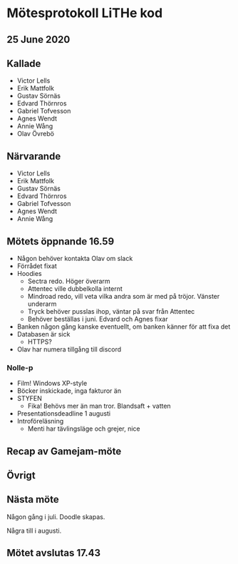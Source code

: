 # Mötesprotokoll LiTHe kod 

## 25 June 2020

## Kallade
- Victor Lells
- Erik Mattfolk
- Gustav Sörnäs
- Edvard Thörnros
- Gabriel Tofvesson
- Agnes Wendt
- Annie Wång
- Olav Övrebö

## Närvarande
- Victor Lells
- Erik Mattfolk
- Gustav Sörnäs
- Edvard Thörnros
- Gabriel Tofvesson
- Agnes Wendt
- Annie Wång

## Mötets öppnande 16.59

- Någon behöver kontakta Olav om slack
- Förrådet fixat
- Hoodies
  - Sectra redo. Höger överarm
  - Attentec ville dubbelkolla internt
  - Mindroad redo, vill veta vilka andra som är med på tröjor. Vänster underarm
  - Tryck behöver pusslas ihop, väntar på svar från Attentec
  - Behöver beställas i juni. Edvard och Agnes fixar
- Banken någon gång kanske eventuellt, om banken känner för att fixa det
- Databasen är sick
  - HTTPS?
- Olav har numera tillgång till discord

### Nolle-p

- Film! Windows XP-style
- Böcker inskickade, inga fakturor än
- STYFEN
  - Fika! Behövs mer än man tror. Blandsaft + vatten
- Presentationsdeadline 1 augusti
- Introföreläsning
  - Menti har tävlingsläge och grejer, nice

## Recap av Gamejam-möte

## Övrigt

## Nästa möte

Någon gång i juli. Doodle skapas.

Några till i augusti.

## Mötet avslutas 17.43
